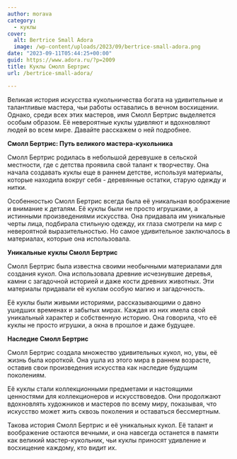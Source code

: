 ```yaml
---
author: morava
category:
  - куклы
cover:
  alt: Bertrice Small Adora
  image: /wp-content/uploads/2023/09/bertrice-small-adora.png
date: "2023-09-11T05:44:25+00:00"
guid: https://www.adora.ru/?p=2009
title: Куклы Смолл Бертрис
url: /bertrice-small-adora/

---
```

Великая история искусства кукольничества богата на удивительные и талантливые мастера, чьи работы оставались в вечном восхищении. Однако, среди всех этих мастеров, имя Смолл Бертрис выделяется особым образом. Её невероятные куклы удивляют и вдохновляют людей во всем мире. Давайте расскажем о ней подробнее.

**Смолл Бертрис: Путь великого мастера-кукольника**

Смолл Бертрис родилась в небольшой деревушке в сельской местности, где с детства проявила свой талант к творчеству. Она начала создавать куклы еще в раннем детстве, используя материалы, которые находила вокруг себя \- деревянные остатки, старую одежду и нитки.

Особенностью Смолл Бертрис всегда была её уникальная воображение и внимание к деталям. Её куклы были не просто игрушками, а истинными произведениями искусства. Она придавала им уникальные черты лица, подбирала стильную одежду, их глаза смотрели на мир с невероятной выразительностью. Но самое удивительное заключалось в материалах, которые она использовала.

**Уникальные куклы Смолл Бертрис**

Смолл Бертрис была известна своими необычными материалами для создания кукол. Она использовала древние исчезнувшие деревья, камни с загадочной историей и даже кости древних животных. Эти материалы придавали её куклам особую магию и загадочность.

Её куклы были живыми историями, рассказывающими о давно ушедших временах и забытых мирах. Каждая из них имела свой уникальный характер и собственную историю. Она говорила, что её куклы не просто игрушки, а окна в прошлое и даже будущее.

**Наследие Смолл Бертрис**

Смолл Бертрис создала множество удивительных кукол, но, увы, её жизнь была короткой. Она ушла из этого мира в раннем возрасте, оставив свои произведения искусства как наследие будущим поколениям.

Её куклы стали коллекционными предметами и настоящими ценностями для коллекционеров и искусствоведов. Они продолжают вдохновлять художников и мастеров по всему миру, показывая, что искусство может жить сквозь поколения и оставаться бессмертным.

Такова история Смолл Бертрис и её уникальных кукол. Её талант и воображение остаются вечными, и она навсегда останется в памяти как великий мастер-кукольник, чьи куклы приносят удивление и восхищение каждому, кто видит их.
